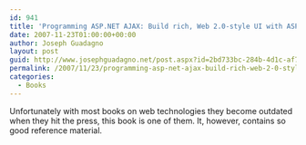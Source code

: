 ```yaml
---
id: 941
title: 'Programming ASP.NET AJAX: Build rich, Web 2.0-style UI with ASP.NET AJAX'
date: 2007-11-23T01:00:00+00:00
author: Joseph Guadagno
layout: post
guid: http://www.josephguadagno.net/post.aspx?id=2bd733bc-284b-4d1c-af76-9ce48db48948
permalink: /2007/11/23/programming-asp-net-ajax-build-rich-web-2-0-style-ui-with-asp-net-ajax/
categories:
  - Books
---
```

Unfortunately with most books on web technologies they become outdated when they hit the press, this book is one of them.  It, however, contains so good reference material.